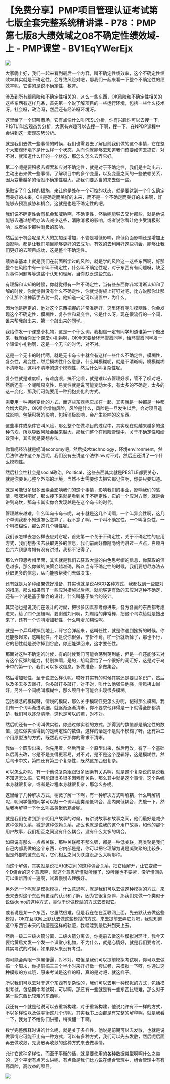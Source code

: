 # 【免费分享】PMP项目管理认证考试第七版全套完整系统精讲课 - P78：PMP第七版8大绩效域之08不确定性绩效域-上 - PMP课堂 - BV1EqYWerEjx

![](img/5bee8a6956138d437213e64bf14f2046_0.png)

大家晚上好，我们一起来看到最后一个内容，叫不确定性绩效率，这个不确定性绩效率其实就是不确定性，会导致风险对吧，那我们一起来看一下整个不确定性的绩效率呢，它讲的是说不确定性，教育。

涉及到所有跟风险和不确定性相关的，这么一些东西，OK风险和不确定性相关的这些东西有这样几条，首先第一个说了解项目的一些运行环境，包括一些什么技术呀，社会呀，政治呀，然后还有经济呀环境呀。

这里给了一个词叫市场，它有点像什么叫PESL分析，你有兴趣你可以去搜一下，P1STL1叫宏观态势分析，大家有兴趣可以去搜一下啊，搜一下，在NPDP课程中会讲到这一宏观态势分析。

就是我们去做一些事情的时候，我们也需要去了解目前我们做的这个事情，它在整个大宏观环境下是什么样一个状态，从而你就能够去知道我们该要如何去搞它，对不对，就知道什么样的一个状态，那怎么怎么去弄它好。

第二个呢是要积极去探索和应对不确定性，就是对于不确定性，我们是主动出击，主动出击来做一些事情，了解项目中的多个变量，以及变量之间的一些依赖关系，因为变量越多的话就不确定性越大，那我们要适当的来去做一些。

采取定了什么样的措施，来让他是处在一个可控的状态，就是要达到一个什么确定而美好的未来，OK是确定而美好的未来，而不是一个不确定而美好的未来啊，好能够去预测威胁和机会，这就是也是不确定性的吧。

我们说不确定性会有机会和威胁啊，不确定性，然后呢能够去交付那些，就是他说能够去通过想尽办法去减少这些，消除消极的影响，或者说你看让他少受消极影响，或者减少那种消极的影响。

然后至于机会呢是大大的加加深增加，不管是减低影响，降低负面影响还是增加正面影响，都是让我们项目能够更好的去成功，有效的去利用好这些机会，能够让我们更好的去项目成功，这是整个不确定性。

绩效率基本上就是我们在前面所学过的风险，就是学的风险这一这些东西啊，好那整个在风险中有一个叫不确定性，什么叫不确定性呢，对于东西有有问题呀，缺乏对事件问题等等这些个认知和理解，当你缺乏这些东西。

有理解和认知的时候，你就觉得有一种不确定性，当有些东西你非常清晰认知和了解的时候，你就觉得没有什么不确定性，你就觉得板上钉钉对吧，比方说那你让那个让那个谁神箭手去射一箭，他知道一定可以设置中，为什么。

因为他是确定的，他对这个东西把握的非常准确好，这里还有呢叫模糊性，你会发现这个不确定性，模糊性，复杂性和易变性，它是什么呀，现在很流行的一个词，谁来帮我敲出来，第一个敲出来的同学。

我给你发一个课堂小礼物，这是一个什么词，我相信一定有同学知道谁第一个敲出来，我就给你发个课堂小礼物啊，OK今天要给环环雪霞同学，给环雪霞同学发一个课堂小礼物啊，这是一个无卡的时代，对不对。

这是一个无卡的时代啊，就是无卡乌卡中就会有这样一些什么不确定性，模糊性，复杂性，易变性，然后模糊性什么意思，什么叫模糊呢，就是不清晰啊，模模糊糊不清晰呃，这叫不清晰的这个模糊性，然后什么叫复杂性呢。

复杂性就是难度呗，有难度呗，搞不定呗，就是难以去管理好呗，管不了呗对吧，然后还有一个呢叫易变性，易变性就是说可能变动太多，有太多的不确定，太多的这一变化，那我们可能要用一种拥抱变化的方式。

需要用一种拥抱变化的方式，而这些东西呢它加在一起，其实就是一种都是一种都会增大风险，OK都会增加风险，风险是什么，风险是一旦发生以后，会对项目造成影响，包括积极的影响，包括消极影响，会产生影响的这东西。

这些事件或条件它叫风险，那么整个在做项目的过程中，其实现在就越来越多的这种乌坎，所以导致风险会越来越大，那我们整个在风险管理中，关于不确定性和绩效预中，其实就是要想办法。

你看呃经济就是呃叫economy吧，然后技术technology，环境environment，然后法律法律这个东西呢，我们没有去讲这个法律law对不对，然后还还讲了一个什么模糊性。

然后社会性社会是social政治，Political，这些东西其实就是PESTLE都要关心，就是你要关心整个外部的环境，当然不太需要你去把它都记住啊，你要只要知道。

就是可能很多很多因素会影响我们的这个事情，影响我们的事业，影响我们的感情，嘿嘿对吧好，那么接下来就是看到关于不确定性，它的一个应对方案，就是会讲到乌坎，那乌卡其实你会发现越是在这个乌卡的时代。

管理越来越难，什么叫乌卡乌卡呢，乌卡就是这几个词啊，一个叫异变性啊，这几个单词我都不知道怎么念算了，我不念了啊，一个叫不确定性，一个叫复杂性，一个叫模糊性，那么这几个特性呢。

我们该怎样去怎么样去应对它呢，首先第一个关于不确定性，关于不确定性的应用方式，我们想办法去获取更多的信息，我们前面好像隐隐约约讲过一点点，白领白色六六顶思考帽有没有讲过，我都不记得了。

那么六顶思考帽里面，其实就是我们去获取大量的白色思考帽的信息，你获取的信息越多，那么你做的决策会越准确，所以当有不确定性的时候，我们要想尽办法去获取更多的信息，从而能够帮我们去做决策。

还有就是为多种结果做好准备，其实也就是说ABCD各种方式，我都找到一些应对的措施，那么如果有了一些应对措施以后呢，就能够更有效的去应对这种不确定，还有一个说是基于集合的设计，什么叫基于集合的设计。

其实他也是说我们在设计的时候，把很多因素都考虑进来，各方各面的东西都考虑进来，给了四个逻辑啊，要谢谢刘州啊，刘周给的非常棒，把这个乌坎给就是搜出来了，还有一个词叫增加韧性，什么叫增加韧性呢。

就是一个乒乓球掉到地上，砰它会弹起来，这叫任性，就是你遇到挫折的时候，你还能够起来，这叫韧性，不是说你很强，宁折不弯，啪一折就断掉了，那也不行，它的韧性就是说你掉到谷底，你还能弹回来，这才要任性。

那面对这种不确定的时候，有的时候我们可能会荡到荡到底，但是一样还能够去对有这个反弹的能力，特别棒啊，是的，胡晓雷给了一个很好的词汇好，这是对于乌卡中的第一个，我们可以多收信息，多做准备，多做集合。

然后增加韧性，至于说怎么样认呢，哎呀其实有的时候其实还是要见多识广，然后以及多去多去敲打，你多敲打多敲打，对不对，叫什么他强任他强，清风拂山岗好，另外一个词呢叫模糊性，那么项目中可能会出现很多模糊。

包括概念的模糊呀，情境的模糊，那么关于模糊性更怎么办呢，记得那么模糊，我们有一个词叫渐进明细，就逐渐逐渐清晰，你不要求他非得是一下就得全部都清楚，我们可以逐渐清晰，这也是可以的嘛，对不对。

然后呢还有一个词叫做实验，你通过做实验的方式，那得到的数值都是确定性的数值，通过做实验得到的是确定性的数值，这样的话是不是就不模糊了呀，还有第三个用原型法的方式，既然我对于那你的需求不清晰。

我做一个圆形出来，你先用着，然后再做一个原型出来，然后再改，有了一个基础以后再去改，它是不是变得更容易，对不对，是不是这个逻辑好，这是模糊性，然后乌卡中文，第四还有第三个复杂性，既然这东西很复杂。

可以怎么办呢，有一个他说复杂跟跟很多因素有关系啊，就是这个复杂说的是说我不知道怎么搞，它可能跟很多很多因素有关系，那么其中就是这个事情，这个系统本身就很复杂，或者是过程本身就很复杂，那怎么办呢。

这里给了几种解决方式，稍微了解一下啊，有一种解决方式叫解耦，什么叫解耦呢，呃同学懂的同学可以敲一个词叫高类聚低耦合，高内聚低耦合，先敲一下，然后我再解释一下什么叫高类聚低耦合呢。

就是我们在讲到那个呃用户故事的时候，有讲说故事和故事之间，他们最好是减少这种依赖关系，减少这种依赖关系，那么也就是说我的这个用户故事，和他的那个用户故事，我们相互之间没有什么耦合，没有什么太多的耦合。

如果说有那么一点点关联，那种关联都不那么强，都是一种低关联，高类聚是我们自己内部我做的这个东西，它内部是是，你可以把它理解为说是凝聚聚的比较多，但是外部的这东西呢，它们相互之间关联度没那么大啊那种。

而这个解偶，其实就是说把A和B之间的这种偶合关系，把它给解开，让它变成一个D偶合的这个意思啊，就这个意思听懂就听懂了，没听懂也不要紧，没听懂回头可以重新再听一遍啊，试着慢慢去理解好。

另外还一个呢就是模拟模拟，什么意思呢，就是我们可以去做这种模拟的方式，来去来去对这个东西有更深的认识和了解，因为它很复杂嘛，那我们先做一个类似于说做demo的这种方式，类似于说做模型的方式去模拟它。

或者说是某一个东西，它虽然很难，但是我在在在互联网上面，先去默认去做这些模拟，OK在互联网上默认去做这些模拟的方式，来去提前去弄它对吧，我就知道这个东西它未来的轨迹是这样的轨迹，我哇哇到最后升到天上去。

然后一级二三级火箭分离，二级火箭分离诶，你提前去做这些模拟对环哇，我今天要给黄启文发一个发一个课堂小礼物，不为什么，就是心情好，就是我们要考试，其实考试的时候，如果你从来没有考过。

你可能会两眼一抹黑懵逼，对不对，哎但是我们可以提前模拟考试啊，你可以去做搞一个周末，你提前搞三三个半小时来好好做一套试卷，来模拟一下呀，你通过这种模拟的方式哦，原来考试是这样的呀，真的是对吧，就这样子。

所以我们可以去对于这个东西有复杂性的，我们可以去用一种模拟的方式，包括模拟考试，包括期中考试啊，可以啊，那还有一些就是有一些东西比较难，那么对于某一些东西比较难的东西呢。

我还有一个就是他说可以去重新构建，对于重新构建，他说允许有不一样的方式，不以多样性以及做平衡这几个词呢，其实我书上面都是有完整的解释啊，就是我看一下，我为了不给你们讲错，稍微翻一下啊。

数学完整解释时讲的什么呢，就是关于多样性，他说是前期可以去发散，也就是说做事情它可能不止有一种方式，可以有多种方式，我们可以先去发散，然后呢后面再去做收敛，先发散再收敛的这种方式来去做事情。

允许它这种多样性，而至于平衡的话，就是要使用的各种数据类型啊啊什么之类的，这个平衡有点怎么讲呢，有点像是我们比方说在组合管理中，组合管理中有有高风险，高收益的项目。



![](img/5bee8a6956138d437213e64bf14f2046_2.png)